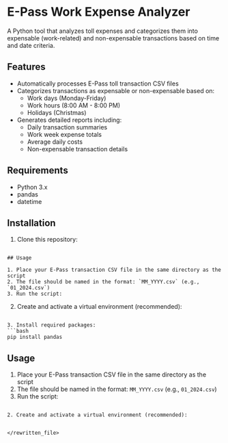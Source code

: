 # E-Pass Work Expense Analyzer

A Python tool that analyzes toll expenses and categorizes them into expensable (work-related) and non-expensable transactions based on time and date criteria.

## Features

- Automatically processes E-Pass toll transaction CSV files
- Categorizes transactions as expensable or non-expensable based on:
  - Work days (Monday-Friday)
  - Work hours (8:00 AM - 8:00 PM)
  - Holidays (Christmas)
- Generates detailed reports including:
  - Daily transaction summaries
  - Work week expense totals
  - Average daily costs
  - Non-expensable transaction details

## Requirements

- Python 3.x
- pandas
- datetime

## Installation

1. Clone this repository:
```

## Usage

1. Place your E-Pass transaction CSV file in the same directory as the script
2. The file should be named in the format: `MM_YYYY.csv` (e.g., `01_2024.csv`)
3. Run the script:
```

2. Create and activate a virtual environment (recommended):
```

3. Install required packages:
```bash
pip install pandas
```

## Usage

1. Place your E-Pass transaction CSV file in the same directory as the script
2. The file should be named in the format: `MM_YYYY.csv` (e.g., `01_2024.csv`)
3. Run the script:
```

2. Create and activate a virtual environment (recommended):
```
```

</rewritten_file>